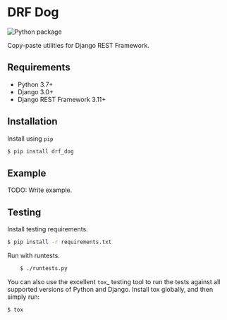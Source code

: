 # DRF Dog

![Python package](https://github.com/coaxsoft/drf_dog/workflows/Python%20package/badge.svg)

Copy-paste utilities for Django REST Framework.

## Requirements

-  Python 3.7+
-  Django 3.0+
-  Django REST Framework 3.11+

## Installation

Install using ``pip``


```bash
$ pip install drf_dog
```

## Example

TODO: Write example.

## Testing

Install testing requirements.

```bash
$ pip install -r requirements.txt
```

Run with runtests.

```bash
    $ ./runtests.py
```

You can also use the excellent `tox`_ testing tool to run the tests
against all supported versions of Python and Django. Install tox
globally, and then simply run:

```bash
$ tox
```
